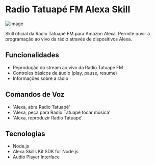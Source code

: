# Radio Tatuapé FM Alexa Skill
![image](https://github.com/user-attachments/assets/93267e56-c734-4c90-bcc3-ca9f93ed9654)

Skill oficial da Radio Tatuapé FM para Amazon Alexa. Permite ouvir a programação ao vivo da rádio através de dispositivos Alexa.

## Funcionalidades

- Reprodução do stream ao vivo da Radio Tatuapé FM
- Controles básicos de áudio (play, pause, resume)
- Informações sobre a rádio

## Comandos de Voz

- 'Alexa, abra Radio Tatuapé'
- 'Alexa, peça para Radio Tatuapé tocar música'
- 'Alexa, reproduzir Radio Tatuapé'

## Tecnologias

- Node.js
- Alexa Skills Kit SDK for Node.js
- Audio Player Interface
